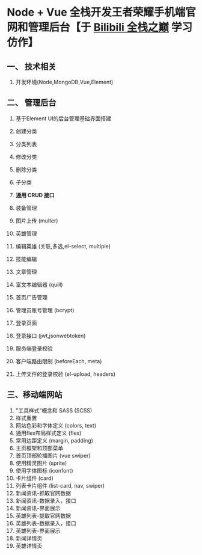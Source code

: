# Node + Vue 全栈开发王者荣耀手机端官网和管理后台【于  [Bilibili 全栈之巅](https://space.bilibili.com/341919508)  学习仿作】

## 一、 技术相关

1. 开发环境(Node,MongoDB,Vue,Element)

## 二、 管理后台

1. 基于Element UI的后台管理基础界面搭建
1. 创建分类
1. 分类列表
1. 修改分类
1. 删除分类
1. 子分类

1. **通用 CRUD 接口**

1. 装备管理
1. 图片上传 (multer)
1. 英雄管理
1. 编辑英雄 (关联,多选,el-select, multiple)
1. 技能编辑
1. 文章管理
1. 富文本编辑器 (quill)
1. 首页广告管理
1. 管理员账号管理 (bcrypt)
1. 登录页面
1. 登录接口 (jwt,jsonwebtoken)
1. 服务端登录校验
1. 客户端路由限制 (beforeEach, meta)
1. 上传文件的登录校验 (el-upload, headers)

## 三、移动端网站

1. "工具样式"概念和 SASS (SCSS)
1. 样式重置
1. 网站色彩和字体定义 (colors, text)
1. 通用flex布局样式定义 (flex)
1. 常用边距定义 (margin, padding)
1. 主页框架和顶部菜单
1. 首页顶部轮播图片 (vue swiper)
1. 使用精灵图片 (sprite)
1. 使用字体图标 (iconfont)
1. 卡片组件 (card)
1. 列表卡片组件 (list-card, nav, swiper)
1. 新闻资讯-抓取官网数据
1. 新闻资讯-数据录入，接口
1. 新闻资讯-界面展示
1. 英雄列表-提取官网数据
1. 英雄列表-数据录入，接口
1. 英雄列表-界面展示
1. 新闻详情页
1. 英雄详情页
